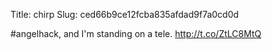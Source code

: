 Title: chirp
Slug: ced66b9ce12fcba835afdad9f7a0cd0d

#angelhack, and I'm standing on a tele. <a href="http://t.co/ZtLC8MtQ">http://t.co/ZtLC8MtQ</a>
